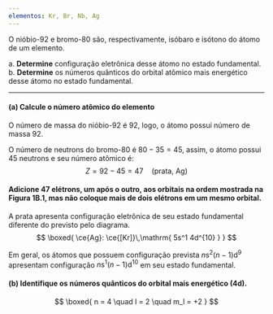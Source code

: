 ```yaml
---
elementos: Kr, Br, Nb, Ag
---
```


O nióbio-92 e bromo-80 são, respectivamente, isóbaro e isótono do átomo de um elemento.

a. **Determine** configuração eletrônica desse átomo no estado fundamental.
b. **Determine** os números quânticos do orbital atômico mais energético desse átomo no estado fundamental.

---

#### **(a)** Calcule o número atômico do elemento

O número de massa do nióbio-92 é 92, logo, o átomo possui número de massa 92.

O número de neutrons do bromo-80 é $80 - 35 = 45$, assim, o átomo possui 45 neutrons e seu número atômico é:
$$
    Z = 92 - 45 = 47 \quad \text{(prata, Ag)}
$$

#### Adicione $47$ elétrons, um após o outro, aos orbitais na ordem mostrada na Figura 1B.1, mas não coloque mais de dois elétrons em um mesmo orbital.

A prata apresenta configuração eletrônica de seu estado fundamental diferente do previsto pelo diagrama.
$$
    \boxed{ \ce{Ag}: \ce{[Kr]}\,\mathrm{ 5s^1 4d^{10} } }
$$


Em geral, os átomos que possuem configuração prevista $n\mathrm{s^2} (n-1)\mathrm{d^9}$ apresentam configuração $n\mathrm{s^1} (n-1)\mathrm{d^{10}}$ em seu estado fundamental.

#### **(b)** Identifique os números quânticos do orbital mais energético ($\mathrm{4d}$).

$$
    \boxed{ n = 4 \quad l = 2 \quad m_l = +2 }
$$